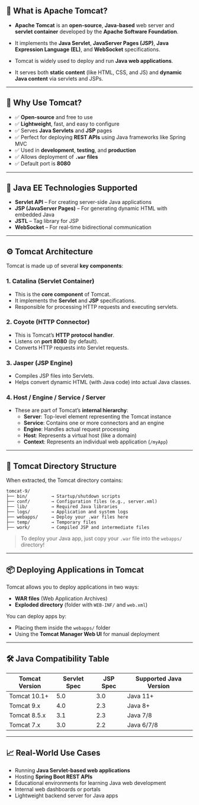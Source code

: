 


## 🧠 What is Apache Tomcat?

- **Apache Tomcat** is an **open-source**, **Java-based** web server and **servlet container** developed by the **Apache Software Foundation**.
- It implements the **Java Servlet**, **JavaServer Pages (JSP)**, **Java Expression Language (EL)**, and **WebSocket** specifications.

- Tomcat is widely used to deploy and run **Java web applications**.
- It serves both **static content** (like HTML, CSS, and JS) and **dynamic Java content** via servlets and JSPs.

---

## 🚀 Why Use Tomcat?

- ✅ **Open-source** and free to use
- ✅ **Lightweight**, fast, and easy to configure
- ✅ Serves **Java Servlets** and **JSP** pages
- ✅ Perfect for deploying **REST APIs** using Java frameworks like Spring MVC
- ✅ Used in **development**, **testing**, and **production**
- ✅ Allows deployment of **`.war` files**
- ✅ Default port is **8080**

---

## 🔧 Java EE Technologies Supported

- **Servlet API** – For creating server-side Java applications
- **JSP (JavaServer Pages)** – For generating dynamic HTML with embedded Java
- **JSTL** – Tag library for JSP
- **WebSocket** – For real-time bidirectional communication

---
## ⚙️ Tomcat Architecture

Tomcat is made up of several **key components**:

### 1. **Catalina** (Servlet Container)
- This is the **core component** of Tomcat.
- It implements the **Servlet** and **JSP** specifications.
- Responsible for processing HTTP requests and executing servlets.

### 2. **Coyote** (HTTP Connector)
- This is Tomcat’s **HTTP protocol handler**.
- Listens on **port 8080** (by default).
- Converts HTTP requests into Servlet requests.

### 3. **Jasper** (JSP Engine)
- Compiles JSP files into Servlets.
- Helps convert dynamic HTML (with Java code) into actual Java classes.

### 4. **Host / Engine / Service / Server**
- These are part of Tomcat’s **internal hierarchy**:
  - **Server**: Top-level element representing the Tomcat instance
  - **Service**: Contains one or more connectors and an engine
  - **Engine**: Handles actual request processing
  - **Host**: Represents a virtual host (like a domain)
  - **Context**: Represents an individual web application (`/myApp`)

---

## 📁 Tomcat Directory Structure

When extracted, the Tomcat directory contains:

```
tomcat-9/
├── bin/         → Startup/shutdown scripts
├── conf/        → Configuration files (e.g., server.xml)
├── lib/         → Required Java libraries
├── logs/        → Application and system logs
├── webapps/     → Deploy your .war files here
├── temp/        → Temporary files
├── work/        → Compiled JSP and intermediate files
```

> To deploy your Java app, just copy your `.war` file into the `webapps/` directory!

---

## 📦 Deploying Applications in Tomcat

Tomcat allows you to deploy applications in two ways:
- **WAR files** (Web Application Archives)
- **Exploded directory** (folder with `WEB-INF/` and `web.xml`)

You can deploy apps by:
- Placing them inside the `webapps/` folder
- Using the **Tomcat Manager Web UI** for manual deployment

---

## 🛠️ Java Compatibility Table

| **Tomcat Version** | **Servlet Spec** | **JSP Spec** | **Supported Java Version** |
|--------------------|------------------|--------------|-----------------------------|
| Tomcat 10.1+       | 5.0              | 3.0          | Java 11+                    |
| Tomcat 9.x         | 4.0              | 2.3          | Java 8+                     |
| Tomcat 8.5.x       | 3.1              | 2.3          | Java 7/8                    |
| Tomcat 7.x         | 3.0              | 2.2          | Java 6/7/8                  |

---

## 📈 Real-World Use Cases

- Running **Java Servlet-based web applications**
- Hosting **Spring Boot REST APIs**
- Educational environments for learning Java web development
- Internal web dashboards or portals
- Lightweight backend server for Java apps
